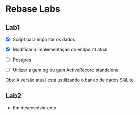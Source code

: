 # Rebase Labs

## Lab1

-[x] Script para importar os dados

-[x] Modificar a implementação do endpoint atual

-[ ] Postgres

-[ ] Utilizar a gem pg ou gem ActiveRecord standalone

Obs: A versão atual está ustilizando o banco de dados SQLite.

## Lab2

* Em desenvolvimento